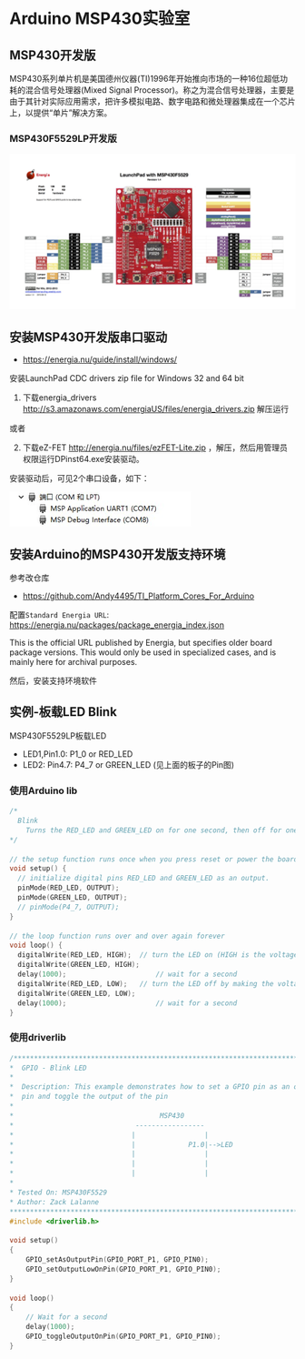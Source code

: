# Arduino MSP430实验室

## MSP430开发版

MSP430系列单片机是美国德州仪器(TI)1996年开始推向市场的一种16位超低功耗的混合信号处理器(Mixed Signal Processor)。称之为混合信号处理器，主要是由于其针对实际应用需求，把许多模拟电路、数字电路和微处理器集成在一个芯片上，以提供“单片”解决方案。

### MSP430F5529LP开发版

![](img/LaunchPadMSP430F5529.jpg)

## 安装MSP430开发版串口驱动

* https://energia.nu/guide/install/windows/


安装LaunchPad CDC drivers zip file for Windows 32 and 64 bit

1. 下载energia_drivers http://s3.amazonaws.com/energiaUS/files/energia_drivers.zip 解压运行

或者

2. 下载eZ-FET http://energia.nu/files/ezFET-Lite.zip ，解压，然后用管理员权限运行DPinst64.exe安装驱动。

安装驱动后，可见2个串口设备，如下：

![](img/com.jpg)

## 安装Arduino的MSP430开发版支持环境

参考改仓库

* https://github.com/Andy4495/TI_Platform_Cores_For_Arduino

配置`Standard Energia URL`: https://energia.nu/packages/package_energia_index.json

This is the official URL published by Energia, but specifies older board package versions.
This would only be used in specialized cases, and is mainly here for archival purposes.

然后，安装支持环境软件

## 实例-板载LED Blink


MSP430F5529LP板载LED

* LED1,Pin1.0: P1_0 or  RED_LED 
* LED2: Pin4.7: P4_7 or GREEN_LED (见上面的板子的Pin图)

### 使用Arduino lib

```c
/*
  Blink
    Turns the RED_LED and GREEN_LED on for one second, then off for one second, repeatedly.
*/

// the setup function runs once when you press reset or power the board
void setup() {
  // initialize digital pins RED_LED and GREEN_LED as an output.
  pinMode(RED_LED, OUTPUT);
  pinMode(GREEN_LED, OUTPUT);
  // pinMode(P4_7, OUTPUT);
}

// the loop function runs over and over again forever
void loop() {
  digitalWrite(RED_LED, HIGH);  // turn the LED on (HIGH is the voltage level)
  digitalWrite(GREEN_LED, HIGH);  
  delay(1000);                      // wait for a second
  digitalWrite(RED_LED, LOW);   // turn the LED off by making the voltage LOW
  digitalWrite(GREEN_LED, LOW);  
  delay(1000);                      // wait for a second
}
```

### 使用driverlib

```c
/******************************************************************************
*  GPIO - Blink LED
*
*  Description: This example demonstrates how to set a GPIO pin as an output
*  pin and toggle the output of the pin
*
*                                    MSP430
*                              -----------------
*                             |                 |
*                             |             P1.0|-->LED
*                             |                 |
*                             |                 |
*                             |                 |
*
* Tested On: MSP430F5529
* Author: Zack Lalanne
******************************************************************************/
#include <driverlib.h>

void setup()
{
    GPIO_setAsOutputPin(GPIO_PORT_P1, GPIO_PIN0);
    GPIO_setOutputLowOnPin(GPIO_PORT_P1, GPIO_PIN0);
}

void loop()
{
    // Wait for a second
    delay(1000);
    GPIO_toggleOutputOnPin(GPIO_PORT_P1, GPIO_PIN0);
}
```